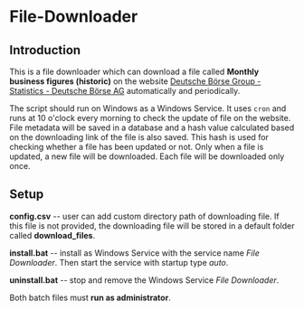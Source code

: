 # File-Downloader

## Introduction

This is a file downloader which can download a file called **Monthly business figures (historic)** on the website [Deutsche Börse Group - Statistics - Deutsche Börse AG](https://www.deutsche-boerse.com/dbg-en/investor-relations/statistics) automatically and periodically.

The script should run on Windows as a Windows Service. It uses `cron` and runs at 10 o'clock every morning to check the update of file on the website. File metadata will be saved in a database and a hash value calculated based on the downloading link of the file is also saved. This hash is used for checking whether a file has been updated or not. Only when a file is updated, a new file will be downloaded. Each file will be downloaded only once.

## Setup

**config.csv** -- user can add custom directory path of downloading file. If this file is not provided, the downloading file will be stored in a default folder called **download_files**.

**install.bat** -- install as Windows Service with the service name _File Downloader_. Then start the service with startup type _auto_.

**uninstall.bat** -- stop and remove the Windows Service _File Downloader_.

Both batch files must **run as administrator**.
